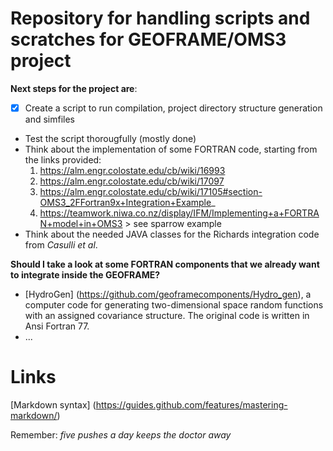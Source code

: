 Repository for handling scripts and scratches for GEOFRAME/OMS3 project
=======================================================================

**Next steps for the project are**:
* [x] Create a script to run compilation, project directory structure generation and simfiles
* Test the script thorougfully (mostly done)
* Think about the implementation of some FORTRAN code, starting from the links provided:
	1. https://alm.engr.colostate.edu/cb/wiki/16993
	2. https://alm.engr.colostate.edu/cb/wiki/17097
	3. https://alm.engr.colostate.edu/cb/wiki/17105#section-OMS3_2FFortran9x+Integration+Example_
	4. https://teamwork.niwa.co.nz/display/IFM/Implementing+a+FORTRAN+model+in+OMS3 > see sparrow example
* Think about the needed JAVA classes for the Richards integration code from *Casulli et al*.

**Should I take a look at some FORTRAN components that we already want to integrate inside the GEOFRAME?**
- [HydroGen] (https://github.com/geoframecomponents/Hydro_gen), a computer code for generating two-dimensional space random functions with an assigned covariance structure. The original code is written in Ansi Fortran 77.
- ...

Links
=====
[Markdown syntax] (https://guides.github.com/features/mastering-markdown/)



Remember: *five pushes a day keeps the doctor away*